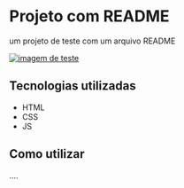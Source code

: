 # Projeto com README
um projeto de teste com um arquivo README

[<img src="readme.gif" alt="imagem de teste">](https://google.com)

## Tecnologias utilizadas
- HTML
- CSS
- JS

## Como utilizar

....

